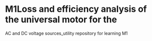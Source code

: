 # M1Loss and efficiency analysis of the universal motor for the
AC and DC voltage sources_utility
repository for learning M1
